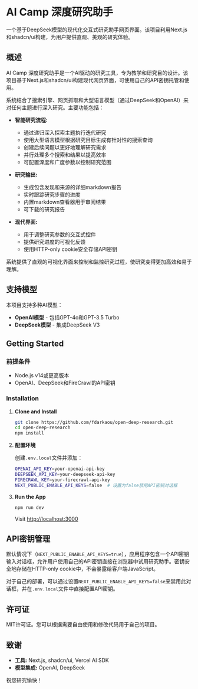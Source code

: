 # AI Camp 深度研究助手

一个基于DeepSeek模型的现代化交互式研究助手网页界面。该项目利用Next.js和shadcn/ui构建，为用户提供直观、美观的研究体验。

## 概述

AI Camp 深度研究助手是一个AI驱动的研究工具，专为教学和研究目的设计。该项目基于Next.js和shadcn/ui构建现代网页界面，可使用自己的API密钥托管和使用。

系统结合了搜索引擎、网页抓取和大型语言模型（通过DeepSeek和OpenAI）来对任何主题进行深入研究。主要功能包括：

- **智能研究流程:**

  - 通过递归深入探索主题执行迭代研究
  - 使用大型语言模型根据研究目标生成有针对性的搜索查询
  - 创建后续问题以更好地理解研究需求
  - 并行处理多个搜索和结果以提高效率
  - 可配置深度和广度参数以控制研究范围

- **研究输出:**

  - 生成包含发现和来源的详细markdown报告
  - 实时跟踪研究步骤的进度
  - 内置markdown查看器用于审阅结果
  - 可下载的研究报告

- **现代界面:**
  - 用于调整研究参数的交互式控件
  - 提供研究进度的可视化反馈
  - 使用HTTP-only cookie安全存储API密钥

系统提供了直观的可视化界面来控制和监控研究过程，使研究变得更加高效和易于理解。

## 支持模型

本项目支持多种AI模型：

- **OpenAI模型** - 包括GPT-4o和GPT-3.5 Turbo
- **DeepSeek模型** - 集成DeepSeek V3

## Getting Started

### 前提条件

- Node.js v14或更高版本
- OpenAI、DeepSeek和FireCrawl的API密钥

### Installation

1. **Clone and Install**

   ```bash
   git clone https://github.com/fdarkaou/open-deep-research.git
   cd open-deep-research
   npm install
   ```

2. **配置环境**

   创建`.env.local`文件并添加：

   ```bash
   OPENAI_API_KEY=your-openai-api-key
   DEEPSEEK_API_KEY=your-deepseek-api-key
   FIRECRAWL_KEY=your-firecrawl-api-key
   NEXT_PUBLIC_ENABLE_API_KEYS=false  # 设置为false禁用API密钥对话框
   ```

3. **Run the App**
   ```bash
   npm run dev
   ```
   Visit [http://localhost:3000](http://localhost:3000)

## API密钥管理

默认情况下（`NEXT_PUBLIC_ENABLE_API_KEYS=true`），应用程序包含一个API密钥输入对话框，允许用户使用自己的API密钥直接在浏览器中试用研究助手。密钥安全地存储在HTTP-only cookie中，不会暴露给客户端JavaScript。

对于自己的部署，可以通过设置`NEXT_PUBLIC_ENABLE_API_KEYS=false`来禁用此对话框，并在`.env.local`文件中直接配置API密钥。

## 许可证

MIT许可证。您可以根据需要自由使用和修改代码用于自己的项目。

## 致谢

- **工具:** Next.js, shadcn/ui, Vercel AI SDK
- **模型集成:** OpenAI, DeepSeek

祝您研究愉快！
